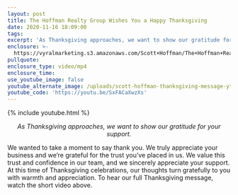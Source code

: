 ```yaml
---
layout: post
title: The Hoffman Realty Group Wishes You a Happy Thanksgiving
date: 2020-11-16 18:09:00
tags:
excerpt: 'As Thanksgiving approaches, we want to show our gratitude for your support.'
enclosure: >-
  https://vyralmarketing.s3.amazonaws.com/Scott+Hoffman/The+Hoffman+Realty+Group+Wishes+You+a+Happy+Thanksgiving.mp4
pullquote:
enclosure_type: video/mp4
enclosure_time:
use_youtube_image: false
youtube_alternate_image: /uploads/scott-hoffman-thanksgiving-message-yt2.jpg
youtube_code: 'https://youtu.be/SxFACaXwzXs'
---
```


{% include youtube.html %}

<p style="text-align: center;"><em>As Thanksgiving approaches, we want to show our gratitude for your support.</em></p>

We wanted to take a moment to say thank you. We truly appreciate your business and we’re grateful for the trust you’ve placed in us. We value this trust and confidence in our team, and we sincerely appreciate your support. At this time of Thanksgiving celebrations, our thoughts turn gratefully to you with warmth and appreciation. To hear our full Thanksgiving message, watch the short video above.